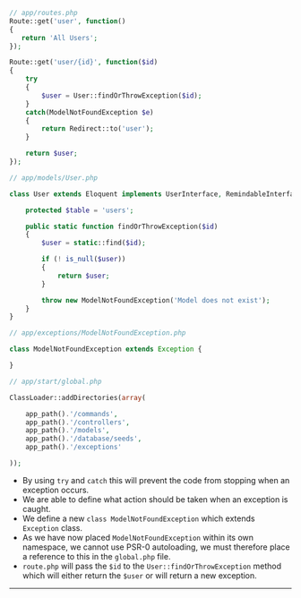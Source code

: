 
```php
// app/routes.php
Route::get('user', function()
{
   return 'All Users';
});

Route::get('user/{id}', function($id)
{
    try
    {
        $user = User::findOrThrowException($id);
    }
    catch(ModelNotFoundException $e)
    {
        return Redirect::to('user');
    }

    return $user;
});
```

```php
// app/models/User.php

class User extends Eloquent implements UserInterface, RemindableInterface {

	protected $table = 'users';

    public static function findOrThrowException($id)
    {
        $user = static::find($id);

        if (! is_null($user))
        {
            return $user;
        }

        throw new ModelNotFoundException('Model does not exist');
    }
}
```

```php
// app/exceptions/ModelNotFoundException.php

class ModelNotFoundException extends Exception {

}
```

```php
// app/start/global.php

ClassLoader::addDirectories(array(

	app_path().'/commands',
	app_path().'/controllers',
	app_path().'/models',
	app_path().'/database/seeds',
    app_path().'/exceptions'

));
```

* By using `try` and `catch` this will prevent the code from stopping when an exception occurs.
* We are able to define what action should be taken when an exception is caught.
* We define a new `class ModelNotFoundException` which extends `Exception` class.
* As we have now placed `ModelNotFoundException` within its own namespace, we cannot use PSR-0 autoloading, 
we must therefore place a reference to this in the `global.php` file.
* `route.php` will pass the `$id` to the `User::findOrThrowException` method which will either return the `$user`
or will return a new exception.

___